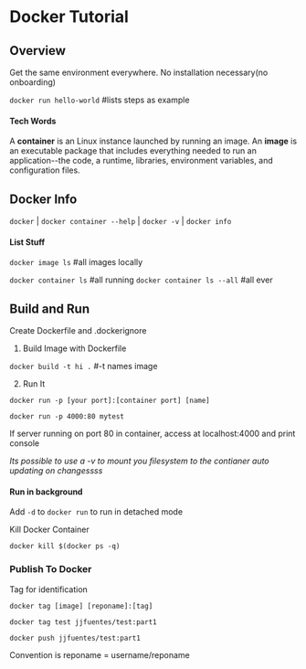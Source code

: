 # Docker Tutorial

## Overview

Get the same environment everywhere. No installation necessary(no onboarding)

`docker run hello-world` #lists steps as example

#### Tech Words

A **container** is an Linux instance launched by running an image. An **image** is an executable package that includes everything needed to run an application--the code, a runtime, libraries, environment variables, and configuration files.

## Docker Info

`docker` | `docker container --help` | `docker -v` | `docker info`

#### List Stuff

`docker image ls` #all images locally

`docker container ls` #all running 
`docker container ls --all` #all ever

## Build and Run 

Create Dockerfile and .dockerignore

1) Build Image with Dockerfile

`docker build -t hi .` #-t names image

2) Run It

`docker run -p [your port]:[container port] [name]`

`docker run -p 4000:80 mytest`

If server running on port 80 in container, access at localhost:4000 and print console

*Its possible to use a -v to mount you filesystem to the contianer auto updating on changessss*

#### Run in background

Add `-d` to `docker run` to run in detached mode

 Kill Docker Container

`docker kill $(docker ps -q)`

### Publish To Docker

Tag for identification

`docker tag [image] [reponame]:[tag]`

`docker tag test jjfuentes/test:part1`

`docker push jjfuentes/test:part1`

Convention is reponame = username/reponame 


